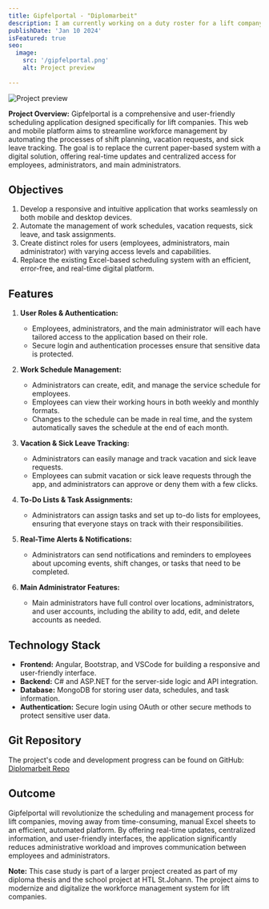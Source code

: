 ```yaml
---
title: Gipfelportal - "Diplomarbeit"
description: I am currently working on a duty roster for a lift company as my "Diplomarbeit". So stay tuned...
publishDate: 'Jan 10 2024'
isFeatured: true
seo:
  image:
    src: '/gipfelportal.png'
    alt: Project preview
 
---
```

 
![Project preview](/gipfelportal.png)
 
**Project Overview:**
Gipfelportal is a comprehensive and user-friendly scheduling application designed specifically for lift companies. This web and mobile platform aims to streamline workforce management by automating the processes of shift planning, vacation requests, and sick leave tracking. The goal is to replace the current paper-based system with a digital solution, offering real-time updates and centralized access for employees, administrators, and main administrators.
 
## Objectives
 
1. Develop a responsive and intuitive application that works seamlessly on both mobile and desktop devices.
2. Automate the management of work schedules, vacation requests, sick leave, and task assignments.
3. Create distinct roles for users (employees, administrators, main administrator) with varying access levels and capabilities.
4. Replace the existing Excel-based scheduling system with an efficient, error-free, and real-time digital platform.
 
## Features
 
1. **User Roles & Authentication:**
   - Employees, administrators, and the main administrator will each have tailored access to the application based on their role.
   - Secure login and authentication processes ensure that sensitive data is protected.
 
2. **Work Schedule Management:**
   - Administrators can create, edit, and manage the service schedule for employees.
   - Employees can view their working hours in both weekly and monthly formats.
   - Changes to the schedule can be made in real time, and the system automatically saves the schedule at the end of each month.
 
3. **Vacation & Sick Leave Tracking:**
   - Administrators can easily manage and track vacation and sick leave requests.
   - Employees can submit vacation or sick leave requests through the app, and administrators can approve or deny them with a few clicks.
 
4. **To-Do Lists & Task Assignments:**
   - Administrators can assign tasks and set up to-do lists for employees, ensuring that everyone stays on track with their responsibilities.
 
5. **Real-Time Alerts & Notifications:**
   - Administrators can send notifications and reminders to employees about upcoming events, shift changes, or tasks that need to be completed.
 
6. **Main Administrator Features:**
   - Main administrators have full control over locations, administrators, and user accounts, including the ability to add, edit, and delete accounts as needed.
 
## Technology Stack
 
- **Frontend:** Angular, Bootstrap, and VSCode for building a responsive and user-friendly interface.
- **Backend:** C# and ASP.NET for the server-side logic and API integration.
- **Database:** MongoDB for storing user data, schedules, and task information.
- **Authentication:** Secure login using OAuth or other secure methods to protect sensitive user data.
 
## Git Repository
 
The project's code and development progress can be found on GitHub: [Diplomarbeit Repo](https://github.com/DaAlfi/Diplomarbeit)
 
## Outcome
 
Gipfelportal will revolutionize the scheduling and management process for lift companies, moving away from time-consuming, manual Excel sheets to an efficient, automated platform. By offering real-time updates, centralized information, and user-friendly interfaces, the application significantly reduces administrative workload and improves communication between employees and administrators.
 
**Note:** This case study is part of a larger project created as part of my diploma thesis and the school project at HTL St.Johann. The project aims to modernize and digitalize the workforce management system for lift companies.